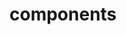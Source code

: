 <!-- Space: ZshPluginTemplate -->
<!-- Parent: Project -->
<!-- Title: Components -->

<!-- Label: ZshPluginTemplate -->
<!-- Label: Project -->
<!-- Label: Components -->
<!-- Include: docs/disclaimer.md -->
<!-- Include: ac:toc -->

# components
